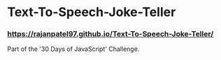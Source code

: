 # Text-To-Speech-Joke-Teller
### https://rajanpatel97.github.io/Text-To-Speech-Joke-Teller/

Part of the '30 Days of JavaScript' Challenge.
